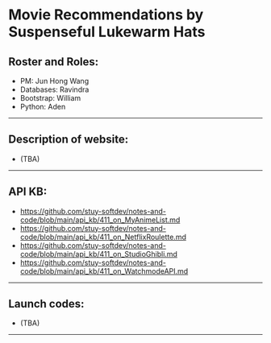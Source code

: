 # Movie Recommendations by Suspenseful Lukewarm Hats

## Roster and Roles: 
 * PM: Jun Hong Wang  
 * Databases: Ravindra
 * Bootstrap: William
 * Python: Aden
---
## Description of website:
- (TBA)
---
## API KB:
- https://github.com/stuy-softdev/notes-and-code/blob/main/api_kb/411_on_MyAnimeList.md
- https://github.com/stuy-softdev/notes-and-code/blob/main/api_kb/411_on_NetflixRoulette.md
- https://github.com/stuy-softdev/notes-and-code/blob/main/api_kb/411_on_StudioGhibli.md
- https://github.com/stuy-softdev/notes-and-code/blob/main/api_kb/411_on_WatchmodeAPI.md
---
## Launch codes:
- (TBA)
---

